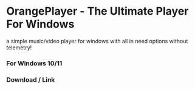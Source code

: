 # OrangePlayer - The Ultimate Player For Windows
a simple music/video player for windows with all in need options without telemetry!
### For Windows 10/11
### Download / Link


